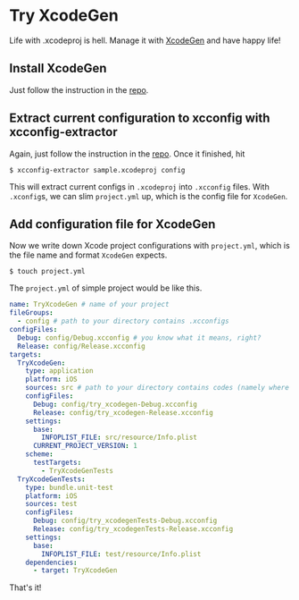 # Try XcodeGen

Life with .xcodeproj is hell.
Manage it with [XcodeGen](https://github.com/yonaskolb/XcodeGen) and have happy life!

## Install XcodeGen

Just follow the instruction in the [repo](https://github.com/yonaskolb/XcodeGen).

## Extract current configuration to xcconfig with xcconfig-extractor

Again, just follow the instruction in the [repo](https://github.com/toshi0383/xcconfig-extractor/).
Once it finished, hit 

`$ xcconfig-extractor sample.xcodeproj config`

This will extract current configs in `.xcodeproj` into `.xcconfig` files.
With `.xconfig`s, we can slim `project.yml` up, which is the config file for `XcodeGen`.

## Add configuration file for XcodeGen

Now we write down Xcode project configurations with `project.yml`, which is the file name and format `XcodeGen` expects.

`$ touch project.yml`

The `project.yml` of simple project would be like this.

```project.yml
name: TryXcodeGen # name of your project
fileGroups:
  - config # path to your directory contains .xcconfigs
configFiles:
  Debug: config/Debug.xcconfig # you know what it means, right?
  Release: config/Release.xcconfig
targets:
  TryXcodeGen:
    type: application
    platform: iOS
    sources: src # path to your directory contains codes (namely where .swift files are exit)
    configFiles:
      Debug: config/try_xcodegen-Debug.xcconfig
      Release: config/try_xcodegen-Release.xcconfig
    settings:
      base:
        INFOPLIST_FILE: src/resource/Info.plist
      CURRENT_PROJECT_VERSION: 1
    scheme:
      testTargets:
        - TryXcodeGenTests
  TryXcodeGenTests:
    type: bundle.unit-test
    platform: iOS
    sources: test
    configFiles:
      Debug: config/try_xcodegenTests-Debug.xcconfig
      Release: config/try_xcodegenTests-Release.xcconfig
    settings:
      base:
        INFOPLIST_FILE: test/resource/Info.plist
    dependencies:
      - target: TryXcodeGen
```

That's it!
